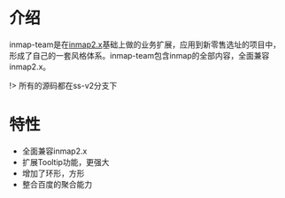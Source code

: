 # 介绍

inmap-team是在[inmap2.x](http://inmap.talkingdata.com/#/index)基础上做的业务扩展，应用到新零售选址的项目中，形成了自己的一套风格体系。inmap-team包含inmap的全部内容，全面兼容inmap2.x。

!> 所有的源码都在ss-v2分支下


# 特性
- 全面兼容inmap2.x
- 扩展Tooltip功能，更强大
- 增加了环形，方形
- 整合百度的聚合能力